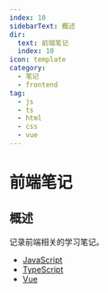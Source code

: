 ```yaml
---
index: 10
sidebarText: 概述
dir:
  text: 前端笔记
  index: 10
icon: template
category:
  - 笔记
  - frontend
tag:
  - js
  - ts
  - html
  - css
  - vue
---
```


# 前端笔记

## 概述

记录前端相关的学习笔记。

- [JavaScript](./js/)
- [TypeScript](./ts/)
- [Vue](./vue/)

<!-- more -->
